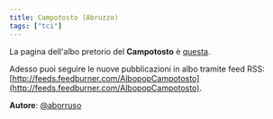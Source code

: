 ```yaml
---
title: Campotosto (Abruzzo)
tags: ["tci"]
---
```


La pagina dell'albo pretorio del **Campotosto** è [questa](http://www.comune.campotosto.aq.it/albopretorio/index.php?option=com_chronoconnectivity2&connectionname=albo_pretorio).

Adesso puoi seguire le nuove pubblicazioni in albo tramite feed RSS: [http://feeds.feedburner.com/AlbopopCampotosto](http://feeds.feedburner.com/AlbopopCampotosto).

**Autore**: [@aborruso](https://twitter.com/aborruso)
